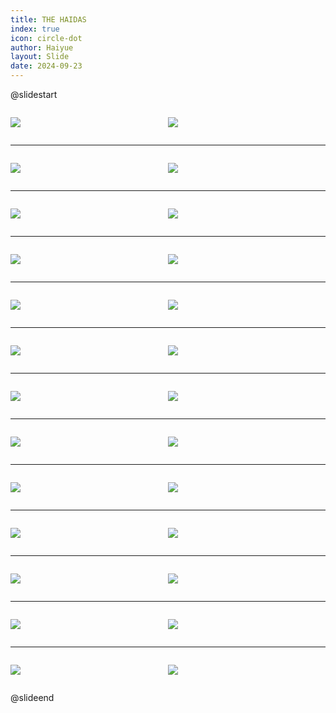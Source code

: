 ```yaml
---
title: THE HAIDAS
index: true
icon: circle-dot
author: Haiyue
layout: Slide
date: 2024-09-23
---
```

 
@slidestart

<div style="display:flex">
<div style="flex:1">

![](https://raw.githubusercontent.com/yclord/reading/refs/heads/master/english/Level-Y/THE%20HAIDAS/001.webp)
</div>
<div style="flex:1">

![](https://raw.githubusercontent.com/yclord/reading/refs/heads/master/english/Level-Y/THE%20HAIDAS/002.webp)
</div>
</div>

---

<div style="display:flex">
<div style="flex:1">

![](https://raw.githubusercontent.com/yclord/reading/refs/heads/master/english/Level-Y/THE%20HAIDAS/003.webp)
</div>
<div style="flex:1">

![](https://raw.githubusercontent.com/yclord/reading/refs/heads/master/english/Level-Y/THE%20HAIDAS/004.webp)
</div>
</div>

---

<div style="display:flex">
<div style="flex:1">

![](https://raw.githubusercontent.com/yclord/reading/refs/heads/master/english/Level-Y/THE%20HAIDAS/005.webp)
</div>
<div style="flex:1">

![](https://raw.githubusercontent.com/yclord/reading/refs/heads/master/english/Level-Y/THE%20HAIDAS/006.webp)
</div>
</div>

---

<div style="display:flex">
<div style="flex:1">

![](https://raw.githubusercontent.com/yclord/reading/refs/heads/master/english/Level-Y/THE%20HAIDAS/007.webp)
</div>
<div style="flex:1">

![](https://raw.githubusercontent.com/yclord/reading/refs/heads/master/english/Level-Y/THE%20HAIDAS/008.webp)
</div>
</div>

---

<div style="display:flex">
<div style="flex:1">

![](https://raw.githubusercontent.com/yclord/reading/refs/heads/master/english/Level-Y/THE%20HAIDAS/009.webp)
</div>
<div style="flex:1">

![](https://raw.githubusercontent.com/yclord/reading/refs/heads/master/english/Level-Y/THE%20HAIDAS/010.webp)
</div>
</div>

---

<div style="display:flex">
<div style="flex:1">

![](https://raw.githubusercontent.com/yclord/reading/refs/heads/master/english/Level-Y/THE%20HAIDAS/011.webp)
</div>
<div style="flex:1">

![](https://raw.githubusercontent.com/yclord/reading/refs/heads/master/english/Level-Y/THE%20HAIDAS/012.webp)
</div>
</div>

---

<div style="display:flex">
<div style="flex:1">

![](https://raw.githubusercontent.com/yclord/reading/refs/heads/master/english/Level-Y/THE%20HAIDAS/013.webp)
</div>
<div style="flex:1">

![](https://raw.githubusercontent.com/yclord/reading/refs/heads/master/english/Level-Y/THE%20HAIDAS/014.webp)
</div>
</div>

---

<div style="display:flex">
<div style="flex:1">

![](https://raw.githubusercontent.com/yclord/reading/refs/heads/master/english/Level-Y/THE%20HAIDAS/015.webp)
</div>
<div style="flex:1">

![](https://raw.githubusercontent.com/yclord/reading/refs/heads/master/english/Level-Y/THE%20HAIDAS/016.webp)
</div>
</div>

---

<div style="display:flex">
<div style="flex:1">

![](https://raw.githubusercontent.com/yclord/reading/refs/heads/master/english/Level-Y/THE%20HAIDAS/017.webp)
</div>
<div style="flex:1">

![](https://raw.githubusercontent.com/yclord/reading/refs/heads/master/english/Level-Y/THE%20HAIDAS/018.webp)
</div>
</div>

---

<div style="display:flex">
<div style="flex:1">

![](https://raw.githubusercontent.com/yclord/reading/refs/heads/master/english/Level-Y/THE%20HAIDAS/019.webp)
</div>
<div style="flex:1">

![](https://raw.githubusercontent.com/yclord/reading/refs/heads/master/english/Level-Y/THE%20HAIDAS/020.webp)
</div>
</div>

---

<div style="display:flex">
<div style="flex:1">

![](https://raw.githubusercontent.com/yclord/reading/refs/heads/master/english/Level-Y/THE%20HAIDAS/021.webp)
</div>
<div style="flex:1">

![](https://raw.githubusercontent.com/yclord/reading/refs/heads/master/english/Level-Y/THE%20HAIDAS/022.webp)
</div>
</div>

---

<div style="display:flex">
<div style="flex:1">

![](https://raw.githubusercontent.com/yclord/reading/refs/heads/master/english/Level-Y/THE%20HAIDAS/023.webp)
</div>
<div style="flex:1">

![](https://raw.githubusercontent.com/yclord/reading/refs/heads/master/english/Level-Y/THE%20HAIDAS/024.webp)
</div>
</div>

---

<div style="display:flex">
<div style="flex:1">

![](https://raw.githubusercontent.com/yclord/reading/refs/heads/master/english/Level-Y/THE%20HAIDAS/025.webp)
</div>
<div style="flex:1">

![](https://raw.githubusercontent.com/yclord/reading/refs/heads/master/english/Level-Y/THE%20HAIDAS/026.webp)
</div>
</div>

@slideend